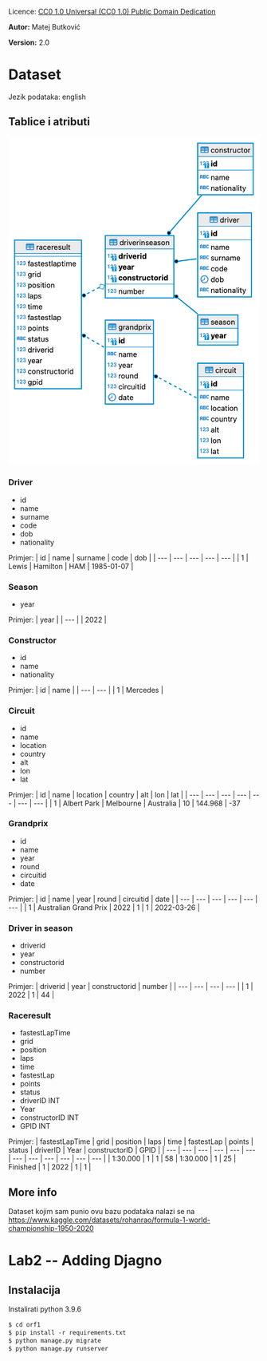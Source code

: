 
Licence:
[CC0 1.0 Universal (CC0 1.0)
Public Domain Dedication](https://creativecommons.org/publicdomain/zero/1.0/)

**Autor:** Matej Butković

**Version:** 2.0

# Dataset
Jezik podataka: english

## Tablice i atributi
![databse schema](orf1%20-%20public.png)

### Driver
- id
- name
- surname
- code
- dob
- nationality

<!-- turn driver into markdown table -->
Primjer:
| id | name | surname | code | dob |
| --- | --- | --- | --- | --- |
| 1 | Lewis | Hamilton | HAM | 1985-01-07 |


### Season
- year

Primjer:
| year |
| --- | 
| 2022 |

### Constructor
- id
- name
- nationality

Primjer:
| id | name |
| --- | --- |
| 1 | Mercedes |

### Circuit
- id
- name
- location
- country
- alt 
- lon
- lat 

Primjer:
| id | name | location | country | alt | lon | lat |
| --- | --- | --- | --- | --- | --- | --- |
| 1 | Albert Park | Melbourne | Australia | 10 | 144.968 | -37

### Grandprix
- id
- name
- year
- round
- circuitid
- date

Primjer:
| id | name | year | round | circuitid | date |
| --- | --- | --- | --- | --- | --- |
| 1 | Australian Grand Prix | 2022 | 1 | 1 | 2022-03-26 |

### Driver in season 
- driverid
- year
- constructorid
- number

Primjer:
| driverid | year | constructorid | number |
| --- | --- | --- | --- |
| 1 | 2022 | 1 | 44 |

### Raceresult
- fastestLapTime 
- grid 
- position 
- laps 
- time 
- fastestLap 
- points 
- status 
- driverID INT 
- Year 
- constructorID INT 
- GPID INT 

Primjer:
| fastestLapTime | grid | position | laps | time | fastestLap | points | status | driverID | Year | constructorID | GPID |
| --- | --- | --- | --- | --- | --- | --- | --- | --- | --- | --- | --- |
| 1:30.000 | 1 | 1 | 58 | 1:30.000 | 1 | 25 | Finished | 1 | 2022 | 1 | 1 |


## More info
Dataset kojim sam punio ovu bazu podataka nalazi se na https://www.kaggle.com/datasets/rohanrao/formula-1-world-championship-1950-2020

# Lab2 -- Adding Djagno

## Instalacija
Instalirati python 3.9.6
```
$ cd orf1
$ pip install -r requirements.txt
$ python manage.py migrate
$ python manage.py runserver
```
